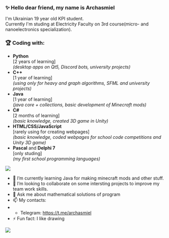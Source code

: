 ### ✨ Hello dear friend, my name is Archasmiel<br /> 
I'm Ukrainian 19 year old KPI student.<br /> 
Currently I'm studing at Electricity Faculty on 3rd course(micro- and nanoelectronics specialization).<br />



### 🏆 Coding with:
- **Python**<br /> 
[2 years of learning]<br /> 
*(desktop apps on Qt5, Discord bots, university projects)*
- **C++**<br /> 
[1 year of learning]<br /> 
*(using only for heavy and graph algorithms, SFML and university projects)*
- **Java**<br /> 
[1 year of learning]<br /> 
*(java core + collections, basic development of Minecraft mods)*
- **C#**<br /> 
[2 months of learning]<br /> 
*(basic knowledge, created 3D game in Unity)*
- **HTML/CSS/JavaScript**<br /> 
[rarely using for creating webpages]<br /> 
*(basic knowledge, coded webpages for school code competitions and Unity 3D game)*
- **Pascal** and **Delphi 7**<br /> 
[only studing]<br /> 
*(my first school programming languages)*


<a href="https://github.com/Archasmiel">
  <img align="center"  src="https://github-readme-stats.vercel.app/api?username=Archasmiel&theme=github_dark&bg_color=0d1117&show_icons=true&text_color=d4d4d4&hide_border=true&icon_color=8b949e&title_color=58a6ff" />
</a>


- 🌱 I’m currently learning Java for making minecraft mods and other stuff.
- 👯 I’m looking to collaborate on some intersting projects to improve my team work skills. <!-- - 🤔 I’m looking for help with ... -->
- 💬 Ask me about mathematical solutions of program 
- 📫 My contacts: 
- - Telegram: https://t.me/archasmiel
- ⚡  Fun fact: I like drawing



<a href="https://github.com/Chasmity">
  <img align="center" src="https://github-readme-stats.vercel.app/api/top-langs/?username=Archasmiel&theme=tokyonight&show_icons=true&hide_border=true&icon_color=909198&title_color=58a6ff&text_color=d4d4d4&bg_color=0d1117&layout=compact&hide=css" />
</a>



